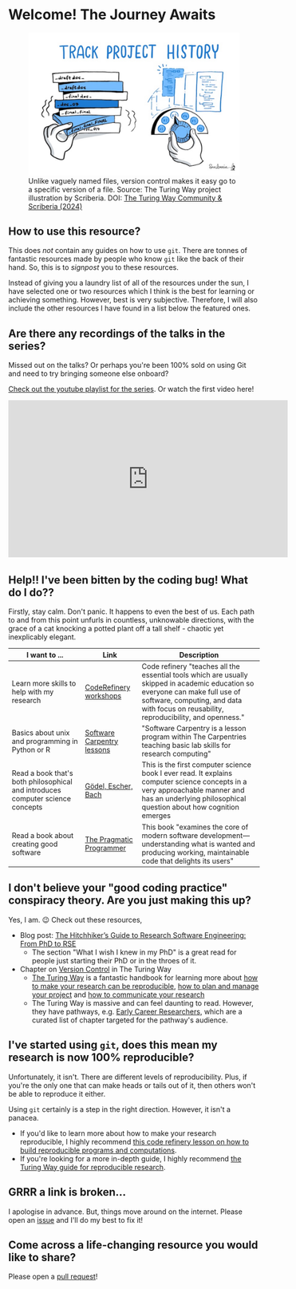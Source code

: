 # Welcome! The Journey Awaits

<figure>
    <img src="images/project-history.jpg" alt="Image comparing version track with v1, final etc and git">
    <figcaption>Unlike vaguely named files, version control makes it easy go to a specific version of a file. Source: The Turing Way project illustration by Scriberia. DOI: <a href="https://doi.org/10.5281/zenodo.3332807">The Turing Way Community & Scriberia (2024)</a></figcaption>
</figure>

## How to use this resource?

This does *not* contain any guides on how to use `git`. There are tonnes of fantastic resources made by people who know `git` like the back of their hand. So, this is to *signpost* you to these resources.

Instead of giving you a laundry list of all of the resources under the sun, I have selected one or two resources which I think is the best for learning or achieving something. However, best is very subjective. Therefore, I will also include the other resources I have found in a list below the featured ones.

## Are there any recordings of the talks in the series?

Missed out on the talks? Or perhaps you're been 100% sold on using Git and need to try bringing someone else onboard?

[Check out the youtube playlist for the series](https://www.youtube.com/playlist?list=PLHEe13WZmMFarzLXMALCg7mdQLR7ZRAxZ). Or watch the first video here!

<iframe width="560" height="315" src="https://www.youtube-nocookie.com/embed/u7-b8A1o6pQ?si=6ZLGSsdOzWMfgDe-" title="YouTube video player" frameborder="0" allow="accelerometer; autoplay; clipboard-write; encrypted-media; gyroscope; picture-in-picture; web-share" referrerpolicy="strict-origin-when-cross-origin" allowfullscreen></iframe>

## Help!! I've been bitten by the coding bug! What do I do??

Firstly, stay calm. Don't panic. It happens to even the best of us. Each path to and from this point unfurls in countless, unknowable directions, with the grace of a cat knocking a potted plant off a tall shelf - chaotic yet inexplicably elegant.

| I want to ...                                                                  | Link                                                                                                             | Description                                                                                                                                                                                                              |
| ------------------------------------------------------------------------------ | ---------------------------------------------------------------------------------------------------------------- | ------------------------------------------------------------------------------------------------------------------------------------------------------------------------------------------------------------------------ |
| Learn more skills to help with my research                                     | [CodeRefinery workshops](https://coderefinery.org/lessons/)                                                      | Code refinery "teaches all the essential tools which are usually skipped in academic education so everyone can make full use of software, computing, and data with focus on reusability, reproducibility, and openness." |
| Basics about unix and programming in Python or R                               | [Software Carpentry lessons](https://software-carpentry.org/lessons/)                                            | "Software Carpentry is a lesson program within The Carpentries teaching basic lab skills for research computing"                                                                                                         |
| Read a book that's both philosophical and introduces computer science concepts | [Gödel, Escher, Bach](https://en.wikipedia.org/wiki/G%C3%B6del,_Escher,_Bach)                                    | This is the first computer science book I ever read. It explains computer science concepts in a very approachable manner and has an underlying philosophical question about how cognition emerges                        |
| Read a book about creating good software                                       | [The Pragmatic Programmer](https://pragprog.com/titles/tpp20/the-pragmatic-programmer-20th-anniversary-edition/) | This book "examines the core of modern software development—understanding what is wanted and producing working, maintainable code that delights its users"                                                               |

## I don't believe your "good coding practice" conspiracy theory. Are you just making this up?

Yes, I am. 😉 Check out these resources,

- Blog post: [The Hitchhiker’s Guide to Research Software Engineering: From PhD to RSE](https://invenia.github.io/blog/2020/07/07/software-engineering/)
  - The section "What I wish I knew in my PhD" is a great read for people just starting their PhD or in the throes of it.
- Chapter on [Version Control](https://book.the-turing-way.org/reproducible-research/vcs) in The Turing Way
  - [The Turing Way](https://book.the-turing-way.org/) is a fantastic handbook for learning more about [how to make your research can be reproducible](https://book.the-turing-way.org/reproducible-research/reproducible-research), [how to plan and manage your project](https://book.the-turing-way.org/project-design/project-design) and [how to communicate your research](https://book.the-turing-way.org/communication/communication)
  - The Turing Way is massive and can feel daunting to read. However, they have pathways, e.g. [Early Career Researchers](https://book.the-turing-way.org/communication/communication), which are a curated list of chapter targeted for the pathway's audience.

## I've started using `git`, does this mean my research is now 100% reproducible?

Unfortunately, it isn't. There are different levels of reproducibility. Plus, if you're the only one that can make heads or tails out of it, then others won't be able to reproduce it either.

Using `git` certainly is a step in the right direction. However, it isn't a panacea.

- If you'd like to learn more about how to make your research reproducible, I highly recommend [this code refinery lesson on how to build reproducible programs and computations](https://coderefinery.github.io/reproducible-research/intro/).
- If you're looking for a more in-depth guide, I highly recommend [the Turing Way guide for reproducible research](https://book.the-turing-way.org/reproducible-research/reproducible-research/).

<!-- ## Where are your demos?

The demos are below the list of resource available. -->

## GRRR a link is broken...

I apologise in advance. But, things move around on the internet. Please open an [issue](https://github.com/wong-hl/git-for-researchers/issues) and I'll do my best to fix it!

## Come across a life-changing resource you would like to share?

Please open a [pull request](https://github.com/wong-hl/git-for-researchers/pulls)!
